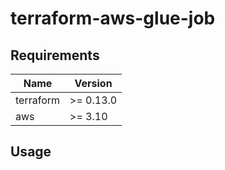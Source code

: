 # terraform-aws-glue-job

## Requirements

| Name | Version |
|------|---------|
| terraform | >= 0.13.0 |
| aws | >= 3.10 |

## Usage

```

```
